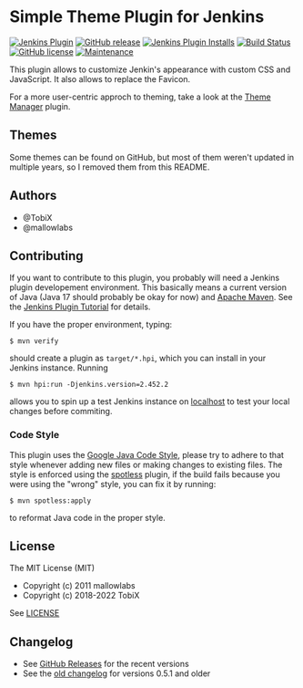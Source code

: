 # Simple Theme Plugin for Jenkins

[![Jenkins Plugin](https://img.shields.io/jenkins/plugin/v/simple-theme-plugin.svg)](https://plugins.jenkins.io/simple-theme-plugin)
[![GitHub release](https://img.shields.io/github/release/jenkinsci/simple-theme-plugin.svg?label=release)](https://github.com/jenkinsci/simple-theme-plugin/releases/latest)
[![Jenkins Plugin Installs](https://img.shields.io/jenkins/plugin/i/simple-theme-plugin.svg?color=blue)](https://plugins.jenkins.io/simple-theme-plugin)
[![Build Status](https://ci.jenkins.io/buildStatus/icon?job=Plugins%2Fsimple-theme-plugin%2Fmain)](https://ci.jenkins.io/job/Plugins/job/simple-theme-plugin/job/main/)
[![GitHub license](https://img.shields.io/github/license/jenkinsci/simple-theme-plugin.svg)](https://github.com/jenkinsci/simple-theme-plugin/blob/main/LICENSE.txt)
[![Maintenance](https://img.shields.io/maintenance/yes/2024.svg)]()

This plugin allows to customize Jenkin's appearance with custom
CSS and JavaScript. It also allows to replace the Favicon.

For a more user-centric approch to theming, take a look at the
[Theme Manager](https://plugins.jenkins.io/theme-manager/) plugin.

## Themes

Some themes can be found on GitHub, but most of them weren't updated in
multiple years, so I removed them from this README.

## Authors

* @TobiX
* @mallowlabs

## Contributing

If you want to contribute to this plugin, you probably will need a Jenkins
plugin developement environment. This basically means a current version of Java
(Java 17 should probably be okay for now) and [Apache Maven]. See the [Jenkins
Plugin Tutorial] for details.

If you have the proper environment, typing:

    $ mvn verify

should create a plugin as `target/*.hpi`, which you can install in your Jenkins
instance. Running

    $ mvn hpi:run -Djenkins.version=2.452.2

allows you to spin up a test Jenkins instance on [localhost] to test your
local changes before commiting.

[Apache Maven]: https://maven.apache.org/
[Jenkins Plugin Tutorial]: https://jenkins.io/doc/developer/tutorial/prepare/
[localhost]: http://localhost:8080/jenkins/

### Code Style

This plugin uses the [Google Java Code Style], please try to adhere to that
style whenever adding new files or making changes to existing files. The style
is enforced using the [spotless] plugin, if the build fails because you were
using the "wrong" style, you can fix it by running:

    $ mvn spotless:apply

to reformat Java code in the proper style.

[Google Java Code Style]: https://google.github.io/styleguide/javaguide.html
[spotless]: https://github.com/diffplug/spotless

## License

The MIT License (MIT)

- Copyright (c) 2011 mallowlabs
- Copyright (c) 2018-2022 TobiX

See [LICENSE](LICENSE)

## Changelog

* See [GitHub Releases](https://github.com/jenkinsci/simple-theme-plugin/releases) for the recent versions
* See the [old changelog](CHANGELOG.old.md) for versions 0.5.1 and older


